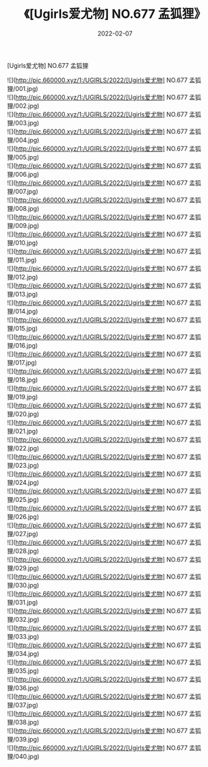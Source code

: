 ﻿---
layout: post
title:  《[Ugirls爱尤物] NO.677 孟狐狸》
date:   2022-02-07
img: http://pic.660000.xyz/1:/UGIRLS/2022/[Ugirls爱尤物] NO.677 孟狐狸/000.jpg
categories: [美女, 清纯, 唯美]
---

[Ugirls爱尤物] NO.677 孟狐狸

 ![](http://pic.660000.xyz/1:/UGIRLS/2022/[Ugirls爱尤物] NO.677 孟狐狸/001.jpg) <br>![](http://pic.660000.xyz/1:/UGIRLS/2022/[Ugirls爱尤物] NO.677 孟狐狸/002.jpg) <br>![](http://pic.660000.xyz/1:/UGIRLS/2022/[Ugirls爱尤物] NO.677 孟狐狸/003.jpg) <br>![](http://pic.660000.xyz/1:/UGIRLS/2022/[Ugirls爱尤物] NO.677 孟狐狸/004.jpg) <br>![](http://pic.660000.xyz/1:/UGIRLS/2022/[Ugirls爱尤物] NO.677 孟狐狸/005.jpg) <br>![](http://pic.660000.xyz/1:/UGIRLS/2022/[Ugirls爱尤物] NO.677 孟狐狸/006.jpg) <br>![](http://pic.660000.xyz/1:/UGIRLS/2022/[Ugirls爱尤物] NO.677 孟狐狸/007.jpg) <br>![](http://pic.660000.xyz/1:/UGIRLS/2022/[Ugirls爱尤物] NO.677 孟狐狸/008.jpg) <br>![](http://pic.660000.xyz/1:/UGIRLS/2022/[Ugirls爱尤物] NO.677 孟狐狸/009.jpg) <br>![](http://pic.660000.xyz/1:/UGIRLS/2022/[Ugirls爱尤物] NO.677 孟狐狸/010.jpg) <br>![](http://pic.660000.xyz/1:/UGIRLS/2022/[Ugirls爱尤物] NO.677 孟狐狸/011.jpg) <br>![](http://pic.660000.xyz/1:/UGIRLS/2022/[Ugirls爱尤物] NO.677 孟狐狸/012.jpg) <br>![](http://pic.660000.xyz/1:/UGIRLS/2022/[Ugirls爱尤物] NO.677 孟狐狸/013.jpg) <br>![](http://pic.660000.xyz/1:/UGIRLS/2022/[Ugirls爱尤物] NO.677 孟狐狸/014.jpg) <br>![](http://pic.660000.xyz/1:/UGIRLS/2022/[Ugirls爱尤物] NO.677 孟狐狸/015.jpg) <br>![](http://pic.660000.xyz/1:/UGIRLS/2022/[Ugirls爱尤物] NO.677 孟狐狸/016.jpg) <br>![](http://pic.660000.xyz/1:/UGIRLS/2022/[Ugirls爱尤物] NO.677 孟狐狸/017.jpg) <br>![](http://pic.660000.xyz/1:/UGIRLS/2022/[Ugirls爱尤物] NO.677 孟狐狸/018.jpg) <br>![](http://pic.660000.xyz/1:/UGIRLS/2022/[Ugirls爱尤物] NO.677 孟狐狸/019.jpg) <br>![](http://pic.660000.xyz/1:/UGIRLS/2022/[Ugirls爱尤物] NO.677 孟狐狸/020.jpg) <br>![](http://pic.660000.xyz/1:/UGIRLS/2022/[Ugirls爱尤物] NO.677 孟狐狸/021.jpg) <br>![](http://pic.660000.xyz/1:/UGIRLS/2022/[Ugirls爱尤物] NO.677 孟狐狸/022.jpg) <br>![](http://pic.660000.xyz/1:/UGIRLS/2022/[Ugirls爱尤物] NO.677 孟狐狸/023.jpg) <br>![](http://pic.660000.xyz/1:/UGIRLS/2022/[Ugirls爱尤物] NO.677 孟狐狸/024.jpg) <br>![](http://pic.660000.xyz/1:/UGIRLS/2022/[Ugirls爱尤物] NO.677 孟狐狸/025.jpg) <br>![](http://pic.660000.xyz/1:/UGIRLS/2022/[Ugirls爱尤物] NO.677 孟狐狸/026.jpg) <br>![](http://pic.660000.xyz/1:/UGIRLS/2022/[Ugirls爱尤物] NO.677 孟狐狸/027.jpg) <br>![](http://pic.660000.xyz/1:/UGIRLS/2022/[Ugirls爱尤物] NO.677 孟狐狸/028.jpg) <br>![](http://pic.660000.xyz/1:/UGIRLS/2022/[Ugirls爱尤物] NO.677 孟狐狸/029.jpg) <br>![](http://pic.660000.xyz/1:/UGIRLS/2022/[Ugirls爱尤物] NO.677 孟狐狸/030.jpg) <br>![](http://pic.660000.xyz/1:/UGIRLS/2022/[Ugirls爱尤物] NO.677 孟狐狸/031.jpg) <br>![](http://pic.660000.xyz/1:/UGIRLS/2022/[Ugirls爱尤物] NO.677 孟狐狸/032.jpg) <br>![](http://pic.660000.xyz/1:/UGIRLS/2022/[Ugirls爱尤物] NO.677 孟狐狸/033.jpg) <br>![](http://pic.660000.xyz/1:/UGIRLS/2022/[Ugirls爱尤物] NO.677 孟狐狸/034.jpg) <br>![](http://pic.660000.xyz/1:/UGIRLS/2022/[Ugirls爱尤物] NO.677 孟狐狸/035.jpg) <br>![](http://pic.660000.xyz/1:/UGIRLS/2022/[Ugirls爱尤物] NO.677 孟狐狸/036.jpg) <br>![](http://pic.660000.xyz/1:/UGIRLS/2022/[Ugirls爱尤物] NO.677 孟狐狸/037.jpg) <br>![](http://pic.660000.xyz/1:/UGIRLS/2022/[Ugirls爱尤物] NO.677 孟狐狸/038.jpg) <br>![](http://pic.660000.xyz/1:/UGIRLS/2022/[Ugirls爱尤物] NO.677 孟狐狸/039.jpg) <br>![](http://pic.660000.xyz/1:/UGIRLS/2022/[Ugirls爱尤物] NO.677 孟狐狸/040.jpg) <br>